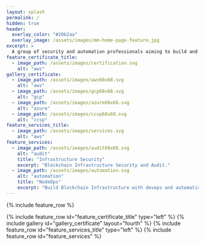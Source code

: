 ```yaml
---
layout: splash
permalink: /
hidden: true
header:
  overlay_color: "#20b2aa"
  overlay_image: /assets/images/mm-home-page-feature.jpg
excerpt: >
  A group of security and automation professionals aiming to build and safeguard Blockchain infrastructure.<br />
feature_certificate_title:
  - image_path: /assets/images/certification.svg
    alt: "aws"
gallery_certificate:
  - image_path: /assets/images/aws68x68.svg
    alt: "aws"
  - image_path: /assets/images/gcp68x68.svg
    alt: "gcp"
  - image_path: /assets/images/azure68x68.svg
    alt: "azure"
  - image_path: /assets/images/ccsp68x68.svg
    alt: "ccsp"
feature_services_title:
  - image_path: /assets/images/services.svg
    alt: "aws"
feature_services:
  - image_path: /assets/images/audit68x68.svg
    alt: "audit"
    title: "Infrastructure Security"
    excerpt: "Blockchain Infrastructure Security and Audit."
  - image_path: /assets/images/automation.svg
    alt: "automation"
    title: "NodeOps"
    excerpt: "Build Blockchain Infrastructure with devops and automation."
---
```

{% include feature_row %}

{% include feature_row id="feature_certificate_title" type="left" %}
{% include gallery id="gallery_certificate" layout="fourth" %}
{% include feature_row id="feature_services_title" type="left" %}
{% include feature_row id="feature_services" %}
